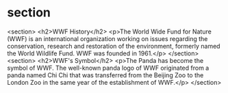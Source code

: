 # section
&lt;section> &lt;h2>WWF History&lt;/h2> &lt;p>The World Wide Fund for Nature (WWF) is an international organization working on issues regarding the conservation, research and restoration of the environment, formerly named the World Wildlife Fund. WWF was founded in 1961.&lt;/p> &lt;/section>  &lt;section> &lt;h2>WWF's Symbol&lt;/h2> &lt;p>The Panda has become the symbol of WWF. The well-known panda logo of WWF originated from a panda named Chi Chi that was transferred from the Beijing Zoo to the London Zoo in the same year of the establishment of WWF.&lt;/p> &lt;/section>
